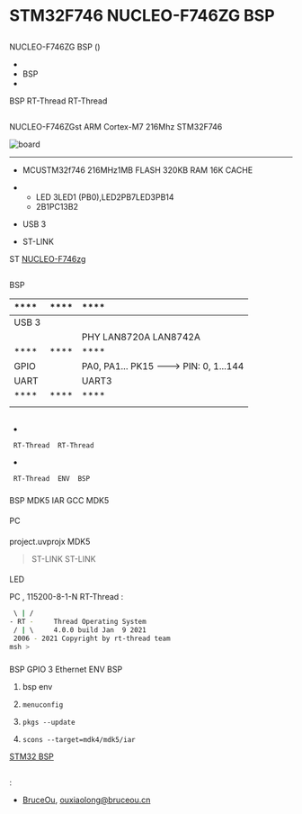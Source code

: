 # STM32F746 NUCLEO-F746ZG BSP 
## 

 NUCLEO-F746ZG  BSP () 



- 
- BSP 
- 

 BSP RT-Thread  RT-Thread 

## 

NUCLEO-F746ZGst ARM Cortex-M7  216Mhz STM32F746 



![board](figures/en.high-perf_nucleo-144_mbed.jpg)

 **** 

- MCUSTM32f746 216MHz1MB FLASH 320KB RAM 16K CACHE

- 
  - LED 3LED1 (PB0),LED2PB7LED3PB14
  - 2B1PC13B2
- USB 3
- ST-LINK

ST [NUCLEO-F746zg](https://www.st.com/en/evaluation-tools/nucleo-f746zg.html)

## 

 BSP 

| ****      | **** | ****                              |
| :-----------------| :----------: | :-------------------------------------|
| USB 3        |          |                                       |
|             |      | PHY  LAN8720A LAN8742A |
| ****      | **** | ****                              |
| GPIO              |          | PA0, PA1... PK15 ---> PIN: 0, 1...144 |
| UART              |          | UART3                                 |
| ****      | **** | ****                              |
|               |      |                               |

## 



- 

     RT-Thread  RT-Thread  

- 

     RT-Thread  ENV  BSP 


### 

 BSP  MDK5  IAR  GCC  MDK5 

#### 

 PC

#### 

 project.uvprojx  MDK5 

>  ST-LINK  ST-LINK 

#### 

LED 

 PC , 115200-8-1-N RT-Thread :

```bash
 \ | /
- RT -     Thread Operating System
 / | \     4.0.0 build Jan  9 2021
 2006 - 2021 Copyright by rt-thread team
msh >
```
### 

 BSP  GPIO  3  Ethernet  ENV BSP 

1.  bsp  env 

2. `menuconfig`

3. `pkgs --update`

4. `scons --target=mdk4/mdk5/iar` 

 [STM32  BSP ](../docs/STM32BSP.md)

## 



## 

:

-  [BruceOu](https://github.com/Ouxiaolong/), <ouxiaolong@bruceou.cn>